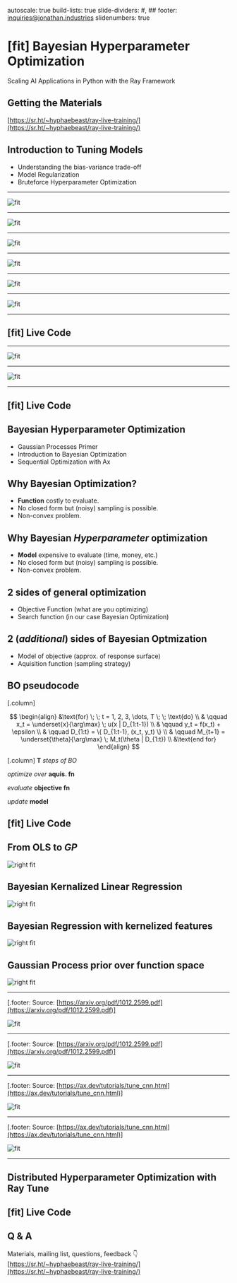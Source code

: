 autoscale: true
build-lists: true
slide-dividers: #, ##
footer: inquiries@jonathan.industries
slidenumbers: true

# [fit] Bayesian Hyperparameter Optimization

Scaling AI Applications in Python with the Ray Framework

## Getting the Materials

[https://sr.ht/~hyphaebeast/ray-live-training/](https://sr.ht/~hyphaebeast/ray-live-training/)

## Introduction to Tuning Models

* Understanding the bias-variance trade-off
* Model Regularization
* Bruteforce Hyperparameter Optimization

---

![fit](../figures/raybo/figure.005.png)

---

![fit](../figures/raybo/figure.006.png)

---

![fit](../figures/raybo/figure.007.png)

---

![fit](../figures/raybo/figure.009.png)

---

![fit](../figures/raybo/figure.010.png)

---

![fit](../figures/raybo/figure.011.png)

---

## [fit] Live Code

---

![fit](../figures/raybo/figure.008.png)

---

![fit](../figures/raybo/figure.012.png)

---

## [fit] Live Code

## Bayesian Hyperparameter Optimization

* Gaussian Processes Primer
* Introduction to Bayesian Optimization
* Sequential Optimization with Ax

## Why Bayesian Optimization?

* __Function__ costly to evaluate.
* No closed form but (noisy) sampling is possible.
* Non-convex problem.

## Why Bayesian _Hyperparameter_ optimization

* __Model__ expensive to evaluate (time, money, etc.)
* No closed form but (noisy) sampling is possible.
* Non-convex problem.

## 2 sides of general optimization

* Objective Function (what are you optimizing)
* Search function (in our case Bayesian Optimization)

## 2 (*additional*) sides of Bayesian Optmization

* Model of objective (approx. of response surface)
* Aquisition function (sampling strategy)

## BO pseudocode

[.column]

$$
\begin{align}
&\text{for} \; \; t = 1, 2, 3, \dots, T \; \; \text{do} \\
& \qquad x_t = \underset{x}{\arg\max} \; u(x | D_{1:t-1}) \\
& \qquad y_t = f(x_t) + \epsilon \\
& \qquad D_{1:t} = \{ D_{1:t-1}, (x_t, y_t) \} \\
& \qquad M_{t+1} = \underset{\theta}{\arg\max} \; M_t(\theta | D_{1:t}) \\ 
&\text{end for}
\end{align}
$$

[.column]
__T__ _steps of BO_

_optimize over_ __aquis. fn__

_evaluate_ __objective fn__

_update_ __model__

## [fit] Live Code

## From __OLS__ to _GP_

![right fit](../images/gp_chart.png)

## Bayesian Kernalized Linear Regression

![right fit](../images/gp_chart.png)

## Bayesian Regression with kernelized features

![right fit](../images/gp_fn.png)

## Gaussian Process prior over function space

![right fit](../images/gp_eqn.png)

---

[.footer: Source: [https://arxiv.org/pdf/1012.2599.pdf](https://arxiv.org/pdf/1012.2599.pdf)]

![fit](../figures/raybo/figure.015.png)

---

[.footer: Source: [https://arxiv.org/pdf/1012.2599.pdf](https://arxiv.org/pdf/1012.2599.pdf)]

![fit](../figures/raybo/figure.017.png)

---

[.footer: Source: [https://ax.dev/tutorials/tune_cnn.html](https://ax.dev/tutorials/tune_cnn.html)]

![fit](../figures/raybo/figure.019.png)

---

[.footer: Source: [https://ax.dev/tutorials/tune_cnn.html](https://ax.dev/tutorials/tune_cnn.html)]

![fit](../figures/raybo/figure.021.png)

---

## Distributed Hyperparameter Optimization with Ray Tune

## [fit] Live Code


## Q & A

Materials, mailing list, questions, feedback 👇
[https://sr.ht/~hyphaebeast/ray-live-training/](https://sr.ht/~hyphaebeast/ray-live-training/)
